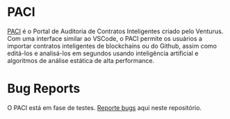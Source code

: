 # PACI
[PACI](https://pacitest.azurewebsites.net) é o Portal de Auditoria de Contratos Inteligentes criado pelo Venturus. Com uma interface similar ao VSCode, o PACI permite os usuários a importar contratos inteligentes de blockchains ou do Github, assim como editá-los e analisá-los em segundos usando inteligência artificial e algoritmos de análise estática de alta performance.

# Bug Reports
O PACI está em fase de testes. [Reporte bugs](https://github.com/venturusbr/paci/issues/new) aqui neste repositório.
